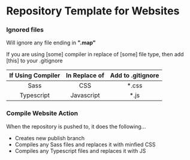 # Repository Template for Websites


### Ignored files

Will ignore any file ending in **".map"**

If you are using [some] compiler in replace of [some] file type, then add [this] to your .gitignore

| If Using Compiler | In Replace of | Add to .gitignore |
| :---------------: | :-----------: | :---------------: |
|       Sass        |      CSS      |       *.css       |
|    Typescript     |  Javascript   |       *.js        |



### Compile Website Action

When the repository is pushed to, it does the following...

- Creates new publish branch
- Compiles any Sass files and replaces it with minfied CSS
- Compiles any Typescript files and replaces it with JS

